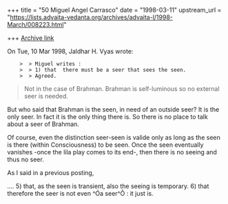 +++
title = "50 Miguel Angel Carrasco"
date = "1998-03-11"
upstream_url = "https://lists.advaita-vedanta.org/archives/advaita-l/1998-March/008223.html"

+++
[Archive link](https://lists.advaita-vedanta.org/archives/advaita-l/1998-March/008223.html)

On Tue, 10 Mar 1998, Jaldhar H. Vyas wrote:

        >  > Miguel writes :
        >  > 1) that  there must be a seer that sees the seen.
        >  > Agreed.

> Not in the case of Brahman.  Brahman is self-luminous so no external seer
is needed.

But who said that Brahman is the seen, in need of an outside seer?
It is the only seer. In fact it is the only thing there is.
So there is no place to talk about a seer of Brahman.

Of course, even the distinction seer-seen is valide only as long as the
seen is there (within Consciousness) to be seen. Once the seen eventually
vanishes -once the lila play comes to its end-, then there is no seeing and
thus no seer.

As I said in a previous posting,

....
5) that, as the seen is transient, also the seeing is temporary.
6) that  therefore the seer is not even ^Óa seer^Ô : it just is.

